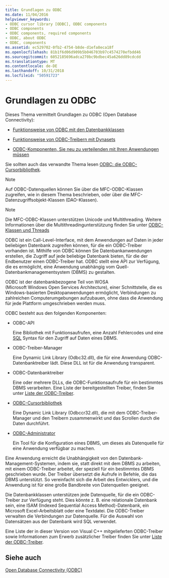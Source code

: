 ```yaml
---
title: Grundlagen zu ODBC
ms.date: 11/04/2016
helpviewer_keywords:
- ODBC cursor library [ODBC], ODBC components
- ODBC components
- ODBC components, required components
- ODBC, about ODBC
- ODBC, components
ms.assetid: ec529702-0fb2-4754-b8de-d1efa8eca18f
ms.openlocfilehash: 81b1f6d06d909b5b046703b97c4574270efbdd46
ms.sourcegitcommit: 6052185696adca270bc9bdbec45a626dd89cdcdd
ms.translationtype: MT
ms.contentlocale: de-DE
ms.lasthandoff: 10/31/2018
ms.locfileid: "50591723"
---
```

# <a name="odbc-basics"></a>Grundlagen zu ODBC

Dieses Thema vermittelt Grundlagen zu ODBC (Open Database Connectivity):

- [Funktionsweise von ODBC mit den Datenbankklassen](../../data/odbc/odbc-and-the-database-classes.md)

- [Funktionsweise von ODBC-Treibern mit Dynasets](../../data/odbc/odbc-driver-requirements-for-dynasets.md)

- [ODBC-Komponenten, Sie neu zu verteilenden mit Ihren Anwendungen müssen](../../data/odbc/redistributing-odbc-components-to-your-customers.md)

Sie sollten auch das verwandte Thema lesen [ODBC: die ODBC-Cursorbibliothek](../../data/odbc/odbc-the-odbc-cursor-library.md).

> [!NOTE]
> Auf ODBC-Datenquellen können Sie über die MFC-ODBC-Klassen zugreifen, wie in diesem Thema beschrieben, oder über die MFC-Datenzugriffsobjekt-Klassen (DAO-Klassen).

> [!NOTE]
> Die MFC-ODBC-Klassen unterstützen Unicode und Multithreading. Weitere Informationen über die Multithreadingunterstützung finden Sie unter [ODBC-Klassen und Threads](../../data/odbc/odbc-classes-and-threads.md)

ODBC ist ein Call-Level-Interface, mit dem Anwendungen auf Daten in jeder beliebigen Datenbank zugreifen können, für die ein ODBC-Treiber vorhanden ist. Mithilfe von ODBC können Sie Datenbankanwendungen erstellen, die Zugriff auf jede beliebige Datenbank bieten, für die der Endbenutzer einen ODBC-Treiber hat. ODBC stellt eine API zur Verfügung, die es ermöglicht, eine Anwendung unabhängig vom Quell-Datenbankmanagementsystem (DBMS) zu gestalten.

ODBC ist der datenbankbezogene Teil von WOSA (Microsoft Windows Open Services Architecture), einer Schnittstelle, die es Windows-basierten Desktopanwendungen ermöglicht, Verbindungen zu zahlreichen Computerumgebungen aufzubauen, ohne dass die Anwendung für jede Plattform umgeschrieben werden muss.

ODBC besteht aus den folgenden Komponenten:

- ODBC-API

   Eine Bibliothek mit Funktionsaufrufen, eine Anzahl Fehlercodes und eine [SQL](../../data/odbc/sql.md) Syntax für den Zugriff auf Daten eines DBMS.

- ODBC-Treiber-Manager

   Eine Dynamic Link Library (Odbc32.dll), die für eine Anwendung ODBC-Datenbanktreiber lädt. Diese DLL ist für die Anwendung transparent.

- ODBC-Datenbanktreiber

   Eine oder mehrere DLLs, die ODBC-Funktionsaufrufe für ein bestimmtes DBMS verarbeiten. Eine Liste der bereitgestellten Treiber, finden Sie unter [Liste der ODBC-Treiber](../../data/odbc/odbc-driver-list.md).

- [ODBC-Cursorbibliothek](../../data/odbc/odbc-the-odbc-cursor-library.md)

   Eine Dynamic Link Library (Odbccr32.dll), die mit dem ODBC-Treiber-Manager und den Treibern zusammenwirkt und das Scrollen durch die Daten durchführt.

- [ODBC-Administrator](../../data/odbc/odbc-administrator.md)

   Ein Tool für die Konfiguration eines DBMS, um dieses als Datenquelle für eine Anwendung verfügbar zu machen.

Eine Anwendung erreicht die Unabhängigkeit von den Datenbank-Management-Systemen, indem sie, statt direkt mit dem DBMS zu arbeiten, mit einem ODBC-Treiber arbeitet, der speziell für ein bestimmtes DBMS geschrieben wurde. Der Treiber übersetzt die Aufrufe in Befehle, die das DBMS unterstützt. So vereinfacht sich die Arbeit des Entwicklers, und die Anwendung ist für eine große Bandbreite von Datenquellen geeignet.

Die Datenbankklassen unterstützen jede Datenquelle, für die ein ODBC-Treiber zur Verfügung steht. Dies könnte z. B. eine relationale Datenbank sein, eine ISAM (Indexed Sequential Access Method)-Datenbank, ein Microsoft Excel-Arbeitsblatt oder eine Textdatei. Die ODBC-Treiber verwalten die Verbindungen zur Datenquelle. Für die Auswahl von Datensätzen aus der Datenbank wird SQL verwendet.

Eine Liste der in dieser Version von Visual C++ mitgelieferten ODBC-Treiber sowie Informationen zum Erwerb zusätzlicher Treiber finden Sie unter [Liste der ODBC-Treiber](../../data/odbc/odbc-driver-list.md).

## <a name="see-also"></a>Siehe auch

[Open Database Connectivity (ODBC)](../../data/odbc/open-database-connectivity-odbc.md)